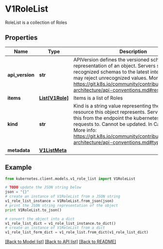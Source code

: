 # V1RoleList

RoleList is a collection of Roles

## Properties
Name | Type | Description | Notes
------------ | ------------- | ------------- | -------------
**api_version** | **str** | APIVersion defines the versioned schema of this representation of an object. Servers should convert recognized schemas to the latest internal value, and may reject unrecognized values. More info: https://git.k8s.io/community/contributors/devel/sig-architecture/api-conventions.md#resources | [optional] 
**items** | [**List[V1Role]**](V1Role.md) | Items is a list of Roles | 
**kind** | **str** | Kind is a string value representing the REST resource this object represents. Servers may infer this from the endpoint the kubernetes.client submits requests to. Cannot be updated. In CamelCase. More info: https://git.k8s.io/community/contributors/devel/sig-architecture/api-conventions.md#types-kinds | [optional] 
**metadata** | [**V1ListMeta**](V1ListMeta.md) |  | [optional] 

## Example

```python
from kubernetes.client.models.v1_role_list import V1RoleList

# TODO update the JSON string below
json = "{}"
# create an instance of V1RoleList from a JSON string
v1_role_list_instance = V1RoleList.from_json(json)
# print the JSON string representation of the object
print V1RoleList.to_json()

# convert the object into a dict
v1_role_list_dict = v1_role_list_instance.to_dict()
# create an instance of V1RoleList from a dict
v1_role_list_form_dict = v1_role_list.from_dict(v1_role_list_dict)
```
[[Back to Model list]](../README.md#documentation-for-models) [[Back to API list]](../README.md#documentation-for-api-endpoints) [[Back to README]](../README.md)


